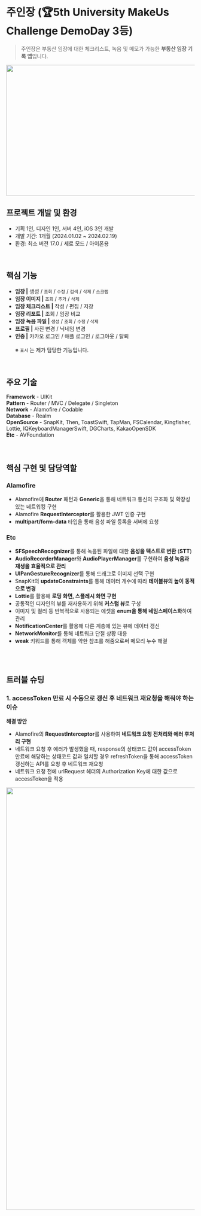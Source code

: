 # 주인장 (🏆5th University MakeUs Challenge DemoDay 3등)

> 주인장은 부동산 임장에 대한 체크리스트, 녹음 및 메모가 가능한 **부동산 임장 기록 앱**입니다.
<img src=https://github.com/yuzzin0121/iOS/assets/77273340/d5ae930b-1b66-44c6-b4de-3f1222c3b94c width=650 height=350>
<br>




## 프로젝트 개발 및 환경
- 기획 1인, 디자인 1인, 서버 4인, iOS 3인 개발
- 개발 기간: 1개월 (2024.01.02 ~ 2024.02.19)
- 환경: 최소 버전 17.0 / 세로 모드 / 아이폰용
<br>


## 핵심 기능 
- **임장 |** 생성 / `조회` / `수정` / `검색` / `삭제` / `스크랩`
- **임장 이미지 |** `조회` / `추가` / `삭제`
- **임장 체크리스트 |** 작성 / 편집 / 저장
- **임장 리포트 |** 조회 / 임장 비교
- **임장 녹음 파일 |** `생성` / `조회` / `수정` / `삭제`
- **프로필 |** 사진 변경 / 닉네임 변경
- **인증 |** 카카오 로그인 / 애플 로그인 / 로그아웃 / 탈퇴
<br><br>
※ `표시` 는 제가 담당한 기능입니다.



<br>


## 주요 기술
**Framework** - UIKit <br>
**Pattern** - Router / MVC / Delegate / Singleton <br>
**Network** - Alamofire / Codable  <br>
**Database** - Realm <br>
**OpenSource** - SnapKit, Then, ToastSwift, TapMan, FSCalendar, Kingfisher, Lottie, IQKeyboardManagerSwift, DGCharts, KakaoOpenSDK <br>
**Etc** - AVFoundation <br>
<br><br>

## 핵심 구현 및 담당역할
### **Alamofire**
- Alamofire에 **Router** 패턴과 **Generic**을 통해 네트워크 통신의 구조화 및 확장성 있는 네트워킹 구현
- Alamofire **RequestInterceptor**를 활용한 JWT 인증 구현
- **multipart/form-data** 타입을 통해 음성 파일 등록을 서버에 요청

### **Etc**
- **SFSpeechRecognizer**를 통해 녹음된 파일에 대한 **음성을 텍스트로 변환** (**STT**)
- **AudioRecorderManager**와 **AudioPlayerManager**를 구현하여 **음성 녹음과 재생을 효율적으로 관리**
- **UIPanGestureRecognizer**를 통해 드래그로 이미지 선택 구현
- SnapKit의 **updateConstraints**를 통해 데이터 개수에 따라 **테이블뷰의 높이 동적으로 변경**
- **Lottie**를 활용해 **로딩 화면, 스플레시 화면 구현**
- 공통적인 디자인의 뷰를 재사용하기 위해 **커스텀 뷰**로 구성
- 이미지 및 컬러 등 반복적으로 사용되는 에셋을 **enum을 통해 네임스페이스화**하여 관리
- **NotificationCenter**를 활용해 다른 계층에 있는 뷰에 데이터 갱신
- **NetworkMonitor**를 통해 네트워크 단절 상황 대응
- **weak** 키워드를 통해 객체를 약한 참조를 해줌으로써 메모리 누수 해결

<br><br>

## 트러블 슈팅

### 1. accessToken 만료 시 수동으로 갱신 후 네트워크 재요청을 해줘야 하는 이슈
**해결 방안** 
- Alamofire의 **RequestInterceptor**를 사용하여 **네트워크 요청 전처리와 에러 후처리 구현**
- 네트워크 요청 후 에러가 발생했을 때, response의 상태코드 값이 accessToken 만료에 해당하는 상태코드 값과 일치할 경우 refreshToken을 통해 accessToken 갱신하는 API를 요청 후 네트워크 재요청
- 네트워크 요청 전에 urlRequest 헤더의 Authorization Key에 대한 값으로 accessToken을 적용

<img src=https://github.com/yuzzin0121/iOS/assets/77273340/76adabd4-6502-4375-b866-fb037755ba34 width=1130>

